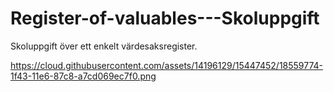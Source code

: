 # Register-of-valuables---Skoluppgift
Skoluppgift över ett enkelt värdesaksregister.

https://cloud.githubusercontent.com/assets/14196129/15447452/18559774-1f43-11e6-87c8-a7cd069ec7f0.png
